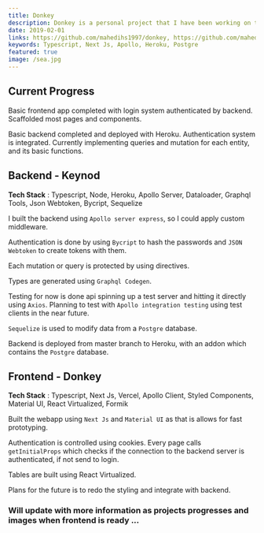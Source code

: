 ```yaml
---
title: Donkey
description: Donkey is a personal project that I have been working on to expand my knowledge of SSR, Graphql and deploying projects live. At completion Donkey will be an admin app that will allow management of the daily necessities of a garage.
date: 2019-02-01
links: https://github.com/mahedihs1997/donkey, https://github.com/mahedihs1997/keynod
keywords: Typescript, Next Js, Apollo, Heroku, Postgre
featured: true
image: /sea.jpg
---
```


## Current Progress

Basic frontend app completed with login system authenticated by backend. Scaffolded most pages and components.

Basic backend completed and deployed with Heroku. Authentication system is integrated. Currently implementing queries and mutation for each entity, and its basic functions.

## Backend - Keynod

**Tech Stack** : Typescript, Node, Heroku, Apollo Server, Dataloader, Graphql Tools, Json Webtoken, Bycript, Sequelize

I built the backend using `Apollo server express`, so I could apply custom middleware. 

Authentication is done by using `Bycript` to hash the passwords and `JSON Webtoken` to create tokens with them. 

Each mutation or query is protected by using directives.

Types are generated using `Graphql Codegen`.

Testing for now is done api spinning up a test server and hitting it directly using `Axios`. Planning to test with `Apollo integration testing` using test clients in the near future.

`Sequelize` is used to modify data from a `Postgre` database.

Backend is deployed from master branch to Heroku, with an addon which contains the `Postgre` database.

## Frontend - Donkey

**Tech Stack** : Typescript, Next Js, Vercel, Apollo Client, Styled Components, Material UI, React Virtualized, Formik

Built the webapp using `Next Js` and `Material UI` as that is allows for fast prototyping.

Authentication is controlled using cookies. Every page calls `getInitialProps` which checks if the connection to the backend server is authenticated, if not send to login.

Tables are built using React Virtualized.

Plans for the future is to redo the styling and integrate with backend.

### Will update with more information as projects progresses and images when frontend is ready ...